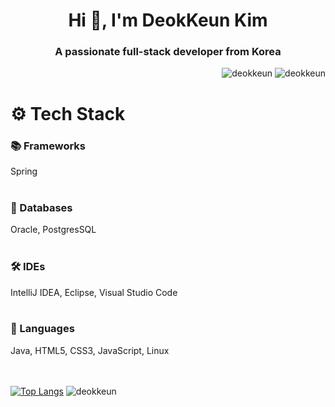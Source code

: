<h1 align="center">Hi 👋, I'm DeokKeun Kim</h1>
<h3 align="center">A passionate full-stack developer from Korea</h3>
<p align="right"> <img src="https://komarev.com/ghpvc/?username=deokkeun&label=Profile%20views&color=0e75b6&style=flat" alt="deokkeun" /> 
<img src="https://hits.seeyoufarm.com/api/count/incr/badge.svg?url=https%3A%2F%2Fgithub.com%2Fdeokkeun&count_bg=%2379C83D&title_bg=%23555555&icon=&icon_color=%23E7E7E7&title=hits&edge_flat=false" alt="deokkeun" /> 

<h1 align="left">⚙️ Tech Stack</h1>

<h3>📚 Frameworks</h3>
Spring
<br><br>
<h3>💾 Databases</h3>
Oracle, PostgresSQL
<br><br>
<h3>🛠️ IDEs</h3>
IntelliJ IDEA, Eclipse, Visual Studio Code
<br><br>
<h3>📝 Languages</h3>
Java, HTML5, CSS3, JavaScript, Linux
<br><br><br>

[![Top Langs](https://github-readme-stats.vercel.app/api/top-langs/?username=deokkeun&layout=compact)](https://github.com/deokkeun)
<img src="https://github-readme-stats.vercel.app/api?username=deokkeun&show_icons=true&locale=en" alt="deokkeun" />


